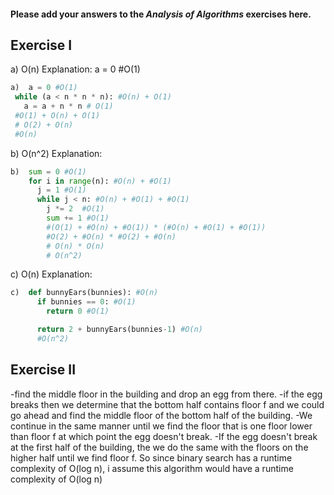 #### Please add your answers to the ***Analysis of  Algorithms*** exercises here.

## Exercise I

a) O(n)
    Explanation:
    a = 0 #O(1)
   ```python
a)  a = 0 #O(1)
    while (a < n * n * n): #O(n) + O(1)
      a = a + n * n # O(1)
    #O(1) + O(n) + O(1)
    # O(2) + O(n)
    #O(n)
```
 

b) O(n^2)
    Explanation:

```python
b)  sum = 0 #O(1)
    for i in range(n): #O(n) + #O(1)
      j = 1 #O(1)
      while j < n: #O(n) + #O(1) + #O(1)
        j *= 2  #O(1)
        sum += 1 #O(1)
        #(O(1) + #O(n) + #O(1)) * (#O(n) + #O(1) + #O(1))
        #O(2) + #O(n) * #O(2) + #O(n)
        # O(n) * O(n)
        # O(n^2)
```


c) O(n)
Explanation:
```python
c)  def bunnyEars(bunnies): #O(n)
      if bunnies == 0: #O(1)
        return 0 #O(1)

      return 2 + bunnyEars(bunnies-1) #O(n)
      #O(n^2)
```

## Exercise II

-find the middle floor in the building and drop an egg from there. 
-if the egg breaks then we determine that the bottom half contains floor f and we could go ahead and find the middle floor of the bottom half of the building.
-We continue in the same manner until we find the floor that is one floor lower than floor f at which point the egg doesn't break.
-If the egg doesn't break at the first half of the building, the we do the same with the floors on the higher half until we find floor f.
So since binary search has a runtime complexity of O(log n), i assume this algorithm would have a runtime complexity of O(log n)

